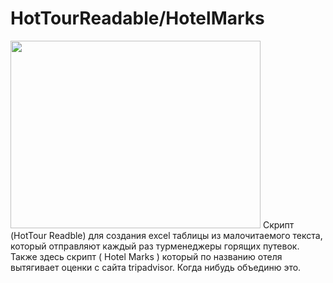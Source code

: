 # HotTourReadable/HotelMarks
<img src="https://i.gifer.com/EGo9.gif" height="300" width="400"/>
Скрипт (HotTour Readble) для создания excel таблицы из малочитаемого текста, который отправляют каждый раз турменеджеры горящих путевок. Также здесь скрипт ( Hotel Marks ) который по названию отеля вытягивает оценки с сайта tripadvisor. Когда нибудь объединю это.
